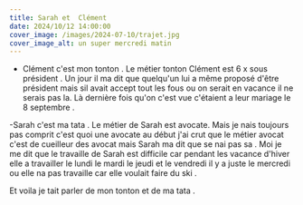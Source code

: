 ```yaml
---
title: Sarah et  Clément
date: 2024/10/12 14:00:00
cover_image: /images/2024-07-10/trajet.jpg
cover_image_alt: un super mercredi matin
---
```


-  Clément  c'est mon tonton .
Le métier tonton Clément est 6 x sous président .
Un jour il ma dit que quelqu'un lui a même proposé d'être président mais sil avait accept tout les fous ou on serait en vacance il ne serais pas la.
Là dernière fois qu'on c'est vue c'étaient a leur mariage  le 8 septembre    .

-Sarah c'est ma tata .
Le métier de Sarah est avocate.
Mais je nais toujours pas comprit c'est quoi une avocate au début j'ai crut que le métier avocat c'est de cueilleur des avocat mais Sarah ma dit que se nai pas sa .
Moi je me dit que le travaille de Sarah est difficile car pendant les vacance d'hiver elle a travailler le lundi le mardi le jeudi et le vendredi il y a juste le mercredi ou elle na pas travaille car elle voulait faire du ski .


Et voila je tait parler de mon tonton et de ma tata .